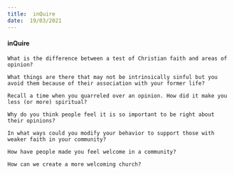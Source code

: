 ```yaml
---
title:  inQuire
date:  19/03/2021
---
```


#### inQuire

`What is the difference between a test of Christian faith and areas of opinion?`

`What things are there that may not be intrinsically sinful but you avoid them because of their association with your former life?`

`Recall a time when you quarreled over an opinion. How did it make you less (or more) spiritual?`

`Why do you think people feel it is so important to be right about their opinions?`

`In what ways could you modify your behavior to support those with weaker faith in your community?`

`How have people made you feel welcome in a community?`

`How can we create a more welcoming church?`